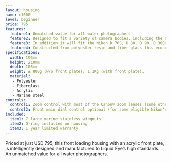 ```yaml
---
layout: housing
name: c1600
level: beginner
price: 795
features:
  feature1: Unmatched value for all water photographers
  feature2: Designed to fit a variety of camera bodies, including the Canon EOS 300D, EOS 350D, EOS 400D, EOS 450D, EOS 500D, EOS 550D, EOS 600D, EOS 20D, EOS 30D, EOS 40D, EOS 50D, EOS 60D, EOS 7D, EOS 5D, EOS 5D Mark II
  feature3: In addition it will fit the Nikon D 70S, D 80, D 90, D 3000, D 3100, D 5000, D 5100, D 7000, D 200, D 300, D 300S, D 700, D 800
  feature4: Constructed from polyester resin and fiber glass this economical water housing meets Liquid Eye’s high standards for strength, reliability and user-friendliness
specifications:
  width: 195mm
  height: 210mm
  depth: 105mm
  weight: ± 800g (w/o front plate); 1.1Kg (with front plate).
  material: |
   - Polyester
   - Fiberglass
   - Acrylic
   - Marine steel
controls:
  control1: Zoom control with most of the Canon® zoom lenses (some other brands can be eligible too) optional
  control2: Front main dial control optional (for some eligible Nikon's models)
included:
  item1: 7 large marine stainless wingnuts
  item2: O-ring installed on housing
  item3: 1 year limited warranty
---
```

Priced at just USD 795, this front loading housing with an acrylic front plate, is intelligently designed and manufactured to Liquid Eye’s high standards. An unmatched value for all water photographers.
